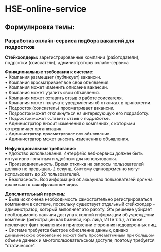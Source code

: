 # HSE-online-service

## Формулировка темы: 
### Разработка онлайн-сервиса подбора вакансий для подростков

**Стейкхолдеры:** зарегистрированные компании (работодатели), подростки (соискатели), администраторы онлайн-сервиса

**Функциональные требования к системе:**  
• Компания размещает (публикует) вакансии.  
• Компания просматривает все свои объявления.  
• Компания может изменить описание вакансии.  
• Компания может удалить свои объявления.  
• Компания может оставить отзыв о работе соискателя.  
• Компания может получать уведомления об откликах в приложении.  
• Подросток (соискатель) просматривает вакансии.  
• Подросток может откликнуться на интересующую его подработку.  
• Подросток может оставить отзыв о подработке.  
• Администратор вносит изменения о компаниях, с которыми сотрудничает организация.  
• Администратор просматривает все объявления.  
• Администратор может вносить изменения в объявления.  

**Нефункциональные требования:**  
• Удобство использования. Интерфейс веб-сервиса должен быть интуитивно понятным и удобным для использования.  
• Производительность. Время отклика на запросы пользователей должно не превышать 2 секунд. Систему единовременно могут использовать до 20 пользователей.  
• Безопасность. Вся информация об аккаунтах пользователей должна храниться в зашифрованном виде.  

**Дополнительный перечень:**  
• Была исключена необходимость самостоятельно регистрироваться компаниям в системе, поскольку существует отдельный стейкхолдер - администратор, который выполняет это работу. Это решение убирает необходимость наличия доступа к полной информации об учреждении компании (регистрации как бизнеса, юр. лица, ИП и т.п.), а также исключает факт появления в приложении сторонних недоверенных лиц.  
• Системе требуется быстрое обновление данных, однако динамическое обновление может быть проблематичным при большом объеме данных и многопользовательском доступе, поэтому требуется "статическое".  
